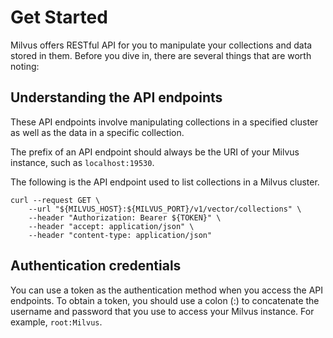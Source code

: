 # Get Started

Milvus offers RESTful API for you to manipulate your collections and data stored in them. Before you dive in, there are several things that are worth noting:

## Understanding the API endpoints

These API endpoints involve manipulating collections in a specified cluster as well as the data in a specific collection.

The prefix of an API endpoint should always be the URI of your Milvus instance, such as `localhost:19530`.

The following is the API endpoint used to list collections in a Milvus cluster.

```shell
curl --request GET \
    --url "${MILVUS_HOST}:${MILVUS_PORT}/v1/vector/collections" \
    --header "Authorization: Bearer ${TOKEN}" \
    --header "accept: application/json" \
    --header "content-type: application/json"
```

## Authentication credentials

You can use a token as the authentication method when you access the API endpoints. To obtain a token, you should use a colon (:) to concatenate the username and password that you use to access your Milvus instance. For example, `root:Milvus`.
